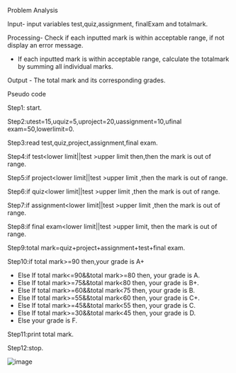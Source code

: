Problem Analysis

Input- input variables test,quiz,assignment, finalExam and totalmark.

Processing-  Check if each inputted mark is within acceptable range, if not display an error message.

  - If each inputted mark is within acceptable range, calculate the totalmark by summing all individual marks.

Output - The total mark and its corresponding grades.


Pseudo code

Step1: start.

Step2:utest=15,uquiz=5,uproject=20,uassignment=10,ufinal exam=50,lowerlimit=0.

Step3:read test,quiz,project,assignment,final exam.

Step4:if test<lower limit||test >upper limit then,then the mark is out of range.

Step5:if project<lower limit||test >upper limit ,then the mark is out of range.

Step6:if quiz<lower limit||test >upper limit ,then the mark is out of range.

Step7:if assignment<lower limit||test >upper limit ,then the mark is out of range.

Step8:if final exam<lower limit||test >upper limit, then the mark is out of range.

Step9:total mark=quiz+project+assignment+test+final exam.

Step10:if total mark>=90  then,your grade is A+

  - Else If total mark<=90&&total mark>=80 then, your grade is A.
  - Else If total mark>=75&&total mark<80 then, your grade is B+.
  - Else If total mark>=60&&total mark<75 then, your grade is B.
  - Else If total mark>=55&&total mark<60 then, your grade is C+.
  - Else If total mark>=45&&total mark<55 then, your grade is C.
  - Else If total mark>=30&&total mark<45 then, your grade is D.
  - Else your grade is F.

Step11:print total mark.

Step12:stop.

![image](https://github.com/SWEG-2015EC-Batch/Binary-Bombers/assets/149320386/128a9d8c-cbbd-4948-85f3-c09f26326a21)
